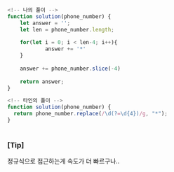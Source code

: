 ```javascript
<!-- 나의 풀이 -->
function solution(phone_number) {
    let answer = '';
    let len = phone_number.length;
    
    for(let i = 0; i < len-4; i++){
            answer += '*'
    }
    
    answer += phone_number.slice(-4)
    
    return answer;
}

```

```javascript
<!-- 타인의 풀이 -->
function solution(phone_number) {
  return phone_number.replace(/\d(?=\d{4})/g, "*");
}

```

#

### [Tip]
정규식으로 접근하는게 속도가 더 빠르구나..




